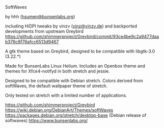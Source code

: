 SoftWaves

by hhh (hsumen@bunsenlabs.org)

including HiDPI tweaks by vinzv (vinz@vinzv.de) and backported developments 
from upstream Greybird https://github.com/shimmerproject/Greybird/commit/93ce4be9c2a9477daab376c8f76afcc6513d9467

A gtk theme based on Greybird, designed to be compatible 
with libgtk-3.0 (3.22.*)

Made for BunsenLabs Linux Helium. Includes an Openbox theme
and themes for Xfce4-notifyd in both stretch and jessie.

Designed to be compatible with Debian stretch. Colors 
derived from softWaves, the default wallpaper theme of stretch.

Only tested on stretch with a limited number of applications.

https://github.com/shimmerproject/Greybird
https://wiki.debian.org/DebianArt/Themes/softWaves
https://packages.debian.org/stretch/desktop-base (Debian release of softwaves)
https://www.bunsenlabs.org/
